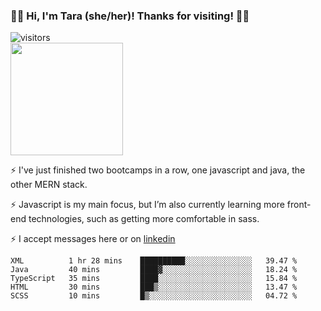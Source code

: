 ### 👋🏾 Hi, I'm Tara (she/her)! Thanks for visiting! 👋🏾
![visitors](https://visitor-badge.glitch.me/badge?page_id=qualmless)
<BR>
<img height="180em" src="https://github-readme-stats.vercel.app/api?username=qualmless&show_icons=true&hide_border=true&&count_private=true&include_all_commits=true" />

⚡️ I've just finished two bootcamps in a row, one javascript and java, the other MERN stack. 

⚡️ Javascript is my main focus, but I’m also currently learning more front-end technologies, such as getting more comfortable in sass. 

⚡️ I accept messages here or on <a href="https://www.linkedin.com/in/tarajdunmore/">linkedin</a>

<!--START_SECTION:waka-->
```text
XML          1 hr 28 mins    ██████████░░░░░░░░░░░░░░░   39.47 % 
Java         40 mins         ████▓░░░░░░░░░░░░░░░░░░░░   18.24 % 
TypeScript   35 mins         ████░░░░░░░░░░░░░░░░░░░░░   15.84 % 
HTML         30 mins         ███▒░░░░░░░░░░░░░░░░░░░░░   13.47 % 
SCSS         10 mins         █▒░░░░░░░░░░░░░░░░░░░░░░░   04.72 % 
```
<!--END_SECTION:waka-->

<!--
**qualmless/qualmless** is a ✨ _special_ ✨ repository because its `README.md` (this file) appears on your GitHub profile.

Here are some ideas to get you started:
- 🔭 I’m currently working on ...
- 👯 I’m looking to collaborate on ...
- 🤔 I’m looking for help with ...
- 💬 Ask me about ...
- 📫 How to reach me: ...
- ⚡ Fun fact: ...
-->
